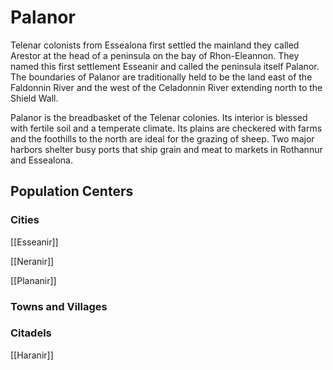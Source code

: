 # Palanor

Telenar colonists from Essealona first settled the mainland they called Arestor at the head of a peninsula on the bay of Rhon-Eleannon. They named this first settlement Esseanir and called the peninsula itself Palanor. The boundaries of Palanor are traditionally held to be the land east of the Faldonnin River and the west of the Celadonnin River extending north to the Shield Wall.

Palanor is the breadbasket of the Telenar colonies. Its interior is blessed with fertile soil and a temperate climate. Its plains are checkered with farms and the foothills to the north are ideal for the grazing of sheep. Two major harbors shelter busy ports that ship grain and meat to markets in Rothannur and Essealona.

## Population Centers

### Cities

[[Esseanir]]

[[Neranir]]

[[Plananir]]

### Towns and Villages

### Citadels

[[Haranir]]